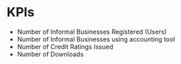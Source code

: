# KPIs 
* Number of Informal Businesses Registered (Users)
* Number of Informal Businesses using accounting tool
* Number of Credit Ratings Issued
* Number of Downloads
